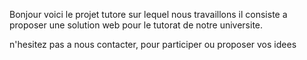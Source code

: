 Bonjour voici le projet tutore sur lequel nous travaillons il consiste a proposer une solution web pour le tutorat de notre universite.


n'hesitez pas a nous contacter, pour participer ou proposer vos idees
